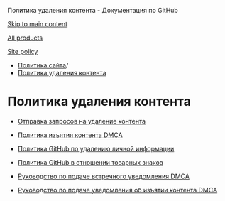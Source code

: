 Политика удаления контента - Документация по GitHub

[Skip to main content](#main-content)

[All products](/ru)

[Site policy](/site-policy)

* [Политика сайта](/ru/site-policy)/
* [Политика удаления контента](/ru/site-policy/content-removal-policies)

Политика удаления контента
==========

* [Отправка запросов на удаление контента](/ru/site-policy/content-removal-policies/submitting-content-removal-requests)

* [Политика изъятия контента DMCA](/ru/site-policy/content-removal-policies/dmca-takedown-policy)

* [Политика GitHub по удалению личной информации](/ru/site-policy/content-removal-policies/github-private-information-removal-policy)

* [Политика GitHub в отношении товарных знаков](/ru/site-policy/content-removal-policies/github-trademark-policy)

* [Руководство по подаче встречного уведомления DMCA](/ru/site-policy/content-removal-policies/guide-to-submitting-a-dmca-counter-notice)

* [Руководство по подаче уведомления об изъятии контента DMCA](/ru/site-policy/content-removal-policies/guide-to-submitting-a-dmca-takedown-notice)

